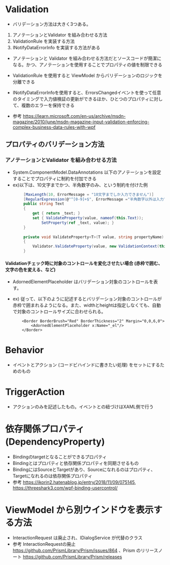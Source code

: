 # Validation
- バリデーション方法は大きく3つある。
1. アノテーションとValidator を組み合わせる方法
2. ValidationRule を実装する方法
3. INotifyDataErrorInfo を実装する方法がある

- アノテーションと Validator を組み合わせる方法だとソースコードが簡潔になる。かつ、アノテーションを使用することでプロパティの値を制限できる
- ValidationRule を使用すると ViewModel からバリデーションのロジックを分離できる
- INotifyDataErrorInfoを使用すると、ErrorsChangedイベントを使って任意のタイミングで入力値検証の更新ができるほか、ひとつのプロパティに対して、複数のエラーを保持できる

- 参考 https://learn.microsoft.com/en-us/archive/msdn-magazine/2010/june/msdn-magazine-input-validation-enforcing-complex-business-data-rules-with-wpf

## プロパティのバリデーション方法
### アノテーションとValidator を組み合わせる方法
- System.ComponentModel.DataAnnotations 以下のアノテーションを設定することでプロパティに制約を付加できる
- ex)以下は、10文字までかつ、半角数字のみ、という制約を付けた例
``` C#
        [MaxLength(10, ErrorMessage = "10文字までしか入力できません")]
        [RegularExpression(@"^[0-9]+$", ErrorMessage ="半角数字以外は入力できません")]
        public string Text
        {
            get { return _text; }
            set { ValidateProperty(value, nameof(this.Text));
                SetProperty(ref _text, value); }
        }
        
        private void ValidateProperty<T>(T value, string propertyName)
        {
            Validator.ValidateProperty(value, new ValidationContext(this, null, null) { MemberName = propertyName });
        }
```

#### Validationチェック時に対象のコントロールを変化させたい場合 (赤枠で囲む、文字の色を変える、など)
- AdornedElementPlaceholder はバリデーション対象のコントロールを表す。
- ex) 従って、以下のように記述するとバリデーション対象のコントロールが赤枠で囲まれるようになる。また、widthとheightは指定しなくても、自動で対象のコントロールサイズに合わせられる。

          <Border BorderBrush="Red" BorderThickness="2" Margin="0,0,6,0">
              <AdornedElementPlaceholder x:Name="_el"/>
          </Border>

# Behavior
- イベントとアクション (コードビハインドに書きたい処理) をセットにするためのもの

# TriggerAction
- アクションのみを記述したもの。イベントとの紐づけはXAML側で行う

# 依存関係プロパティ (DependencyProperty)　
- Bindingのtargetとなることができるプロパティ
- Bindingとはプロパティと依存関係プロパティを同期させるもの
- BindingにはSourceとTargetがあり、Sourceになれるのはプロパティ、Targetになれるのは依存関係プロパティ
- 参考 https://ikorin2.hatenablog.jp/entry/2018/11/09/075145, https://threeshark3.com/wpf-binding-usercontrol/

# ViewModel から別ウインドウを表示する方法
- InteractionRequest は廃止され、IDialogService が代替のクラス
- 参考 InteractionRequestの廃止 https://github.com/PrismLibrary/Prism/issues/864 、Prism のリリースノート https://github.com/PrismLibrary/Prism/releases
